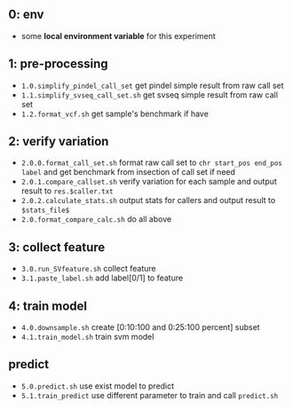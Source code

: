 
## 0: env

- some __local environment variable__ for this experiment


## 1: pre-processing
- `1.0.simplify_pindel_call_set` get pindel simple result from raw call set
- `1.1.simplify_svseq_call_set.sh` get svseq simple result from raw call set
- `1.2.format_vcf.sh` get sample's benchmark if have

## 2: verify variation
- `2.0.0.format_call_set.sh` format raw call set to `chr start_pos end_pos label` and get benchmark from insection of call set if need
- `2.0.1.compare_callset.sh` verify variation for each sample and output result to `res.$caller.txt`
- `2.0.2.calculate_stats.sh` output stats for callers and output result to `$stats_file$`
- `2.0.format_compare_calc.sh` do all above

## 3: collect feature
- `3.0.run_SVfeature.sh` collect feature
- `3.1.paste_label.sh` add label[0/1] to feature

## 4: train model
-  `4.0.downsample.sh` create [0:10:100 and 0:25:100 percent] subset
-  `4.1.train_model.sh` train svm model

## predict
- `5.0.predict.sh` use exist model to predict
- `5.1.train_predict` use different parameter to train and call `predict.sh`


